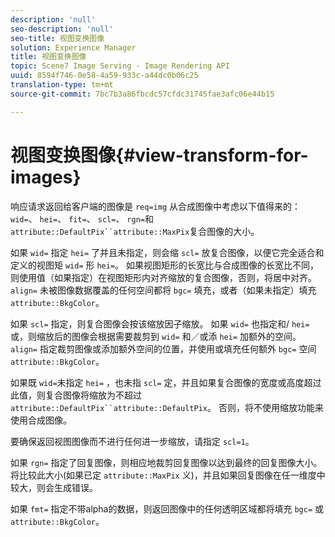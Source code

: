 ```yaml
---
description: 'null'
seo-description: 'null'
seo-title: 视图变换图像
solution: Experience Manager
title: 视图变换图像
topic: Scene7 Image Serving - Image Rendering API
uuid: 8594f746-0e58-4a59-933c-a44dc0b06c25
translation-type: tm+mt
source-git-commit: 7bc7b3a86fbcdc57cfdc31745fae3afc06e44b15

---
```



# 视图变换图像{#view-transform-for-images}

响应请求返回给客户端的图像是 `req=img` 从合成图像中考虑以下值得来的： `wid=`、 `hei=`、 `fit=`、 `scl=`、 `rgn=`和 `attribute::DefaultPix``attribute::MaxPix`复合图像的大小。

如果 `wid=` 指定 `hei=` 了并且未指定，则会缩 `scl=` 放复合图像，以便它完全适合和定义的视图矩 `wid=` 形 `hei=`。 如果视图矩形的长宽比与合成图像的长宽比不同，则使用值（如果指定）在视图矩形内对齐缩放的复合图像，否则，将居中对齐。 `align=` 未被图像数据覆盖的任何空间都将 `bgc=` 填充，或者（如果未指定）填充 `attribute::BkgColor`。

如果 `scl=` 指定，则复合图像会按该缩放因子缩放。 如果 `wid=` 也指定和/ `hei=` 或，则缩放后的图像会根据需要裁剪到 `wid=` 和／或添 `hei=` 加额外的空间。 `align=` 指定裁剪图像或添加额外空间的位置，并使用或填充任何额外 `bgc=` 空间 `attribute::BkgColor`。

如果既 `wid=`未指定 `hei=` ，也未指 `scl=` 定，并且如果复合图像的宽度或高度超过此值，则复合图像将缩放为不超过 `attribute::DefaultPix``attribute::DefaultPix`。 否则，将不使用缩放功能来使用合成图像。

要确保返回视图图像而不进行任何进一步缩放，请指定 `scl=1`。

如果 `rgn=` 指定了回复图像，则相应地裁剪回复图像以达到最终的回复图像大小。 将比较此大小(如果已定 `attribute::MaxPix` 义)，并且如果回复图像在任一维度中较大，则会生成错误。

如果 `fmt=` 指定不带alpha的数据，则返回图像中的任何透明区域都将填充 `bgc=` 或 `attribute::BkgColor`。
